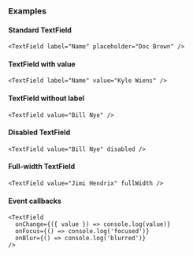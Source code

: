 ### Examples

#### Standard TextField

```
<TextField label="Name" placeholder="Doc Brown" />
```

#### TextField with value

```
<TextField label="Name" value="Kyle Wiens" />
```

#### TextField without label

```
<TextField value="Bill Nye" />
```

#### Disabled TextField

```
<TextField value="Bill Nye" disabled />
```

#### Full-width TextField

```
<TextField value="Jimi Hendrix" fullWidth />
```

#### Event callbacks

```
<TextField
  onChange={({ value }) => console.log(value)}
  onFocus={() => console.log('focused')}
  onBlur={() => console.log('blurred')}
/>
```
